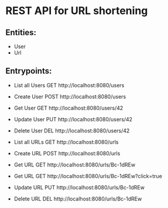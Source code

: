 # REST API for URL shortening

## Entities:

- User
- Url

## Entrypoints:

- List all Users  GET  http://localhost:8080/users
- Create User     POST http://localhost:8080/users
- Get User        GET  http://localhost:8080/users/42
- Update User     PUT  http://localhost:8080/users/42
- Delete User     DEL  http://localhost:8080/users/42

- List all URLs   GET  http://localhost:8080/urls
- Create URL      POST http://localhost:8080/urls
- Get URL         GET  http://localhost:8080/urls/Bc-1dREw
- Get URL         GET  http://localhost:8080/urls/Bc-1dREw?click=true
- Update URL      PUT  http://localhost:8080/urls/Bc-1dREw
- Delete URL      DEL  http://localhost:8080/urls/Bc-1dREw
